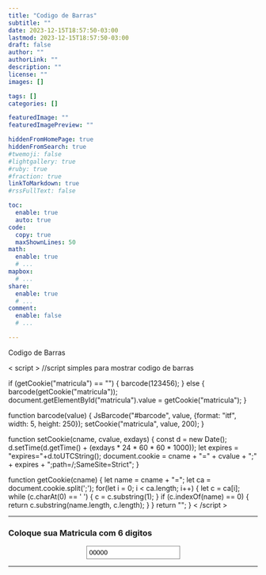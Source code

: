```yaml
---
title: "Codigo de Barras"
subtitle: ""
date: 2023-12-15T18:57:50-03:00
lastmod: 2023-12-15T18:57:50-03:00
draft: false
author: ""
authorLink: ""
description: ""
license: ""
images: []

tags: []
categories: []

featuredImage: ""
featuredImagePreview: ""

hiddenFromHomePage: true
hiddenFromSearch: true
#twemoji: false
#lightgallery: true
#ruby: true
#fraction: true
linkToMarkdown: true
#rssFullText: false

toc:
  enable: true
  auto: true
code:
  copy: true
  maxShownLines: 50
math:
  enable: true
  # ...
mapbox:
  # ...
share:
  enable: true
  # ...
comment:
  enable: false
  # ...

---
```


Codigo de Barras
<!--more-->
<script src="https://cdn.jsdelivr.net/npm/jsbarcode@3.11.0/dist/JsBarcode.all.min.js"></script>

< script >
//script simples para mostrar codigo de barras

if (getCookie("matricula") == "") {
    barcode(123456);
} else {
    barcode(getCookie("matricula"));
    document.getElementById("matricula").value = getCookie("matricula");
}

function barcode(value) {
    JsBarcode("#barcode", value, {format: "itf", width: 5, height: 250});
    setCookie("matricula", value, 200);
}

function setCookie(cname, cvalue, exdays) {
  const d = new Date();
  d.setTime(d.getTime() + (exdays * 24 * 60 * 60 * 1000));
  let expires = "expires="+d.toUTCString();
  document.cookie = cname + "=" + cvalue + ";" + expires + ";path=/;SameSite=Strict";
}

function getCookie(cname) {
  let name = cname + "=";
  let ca = document.cookie.split(';');
  for(let i = 0; i < ca.length; i++) {
    let c = ca[i];
    while (c.charAt(0) == ' ') {
      c = c.substring(1);
    }
    if (c.indexOf(name) == 0) {
      return c.substring(name.length, c.length);
    }
  }
  return "";
}
< /script >

-------------------------------------

### Coloque sua Matricula com 6 digitos
<center><input type="text" value="00000" id="matricula" onKeyUp="barcode(this.value);" style="border: 1px solid gray;padding: 5px!important;"/>
<hr>

<img id="barcode" width="80%"/></center>
